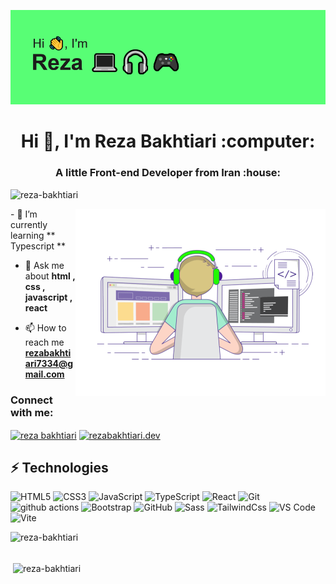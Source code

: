 [![MasterHead](./header.png)](https://github.com/Reza-Bakhtiari)
<h1 align="center">Hi 👋, I'm Reza Bakhtiari :computer:</h1>
<h3 align="center">A little Front-end Developer from Iran :house:</h3>

<p align="left"> <img src="https://komarev.com/ghpvc/?username=reza-bakhtiari&label=Profile%20views&color=0e75b6&style=flat" alt="reza-bakhtiari" /> </p>
  <img align="right" alt="Coding" width="400" src="./gif.gif">
- 🌱 I’m currently learning ** Typescript **

- 💬 Ask me about **html , css , javascript , react**

- 📫 How to reach me **rezabakhtiari7334@gmail.com**
<h3 align="left">Connect with me:</h3>
<p align="left">
<a href="https://linkedin.com/in/reza bakhtiari" target="blank"><img align="center" src="https://raw.githubusercontent.com/rahuldkjain/github-profile-readme-generator/master/src/images/icons/Social/linked-in-alt.svg" alt="reza bakhtiari" height="30" width="40" /></a>
<a href="https://instagram.com/rezabakhtiari.dev" target="blank"><img align="center" src="https://raw.githubusercontent.com/rahuldkjain/github-profile-readme-generator/master/src/images/icons/Social/instagram.svg" alt="rezabakhtiari.dev" height="30" width="40" /></a>
</p>

## ⚡ Technologies

![HTML5](https://img.shields.io/badge/-HTML5-E34F26?style=flat-square&logo=html5&logoColor=white)
![CSS3](https://img.shields.io/badge/-CSS3-1572B6?style=flat-square&logo=css3)
![JavaScript](https://img.shields.io/badge/-JavaScript-black?style=flat-square&logo=javascript)
<img alt="TypeScript" src="https://img.shields.io/badge/-TypeScript-007ACC?style=flat-square&logo=typescript&logoColor=white" />
![React](https://img.shields.io/badge/-React-black?style=flat-square&logo=react)
![Git](https://img.shields.io/badge/-Git-black?style=flat-square&logo=git)
<img alt="github actions" src="https://img.shields.io/badge/-Github_Actions-2088FF?style=flat-square&logo=github-actions&logoColor=white" />
![Bootstrap](https://img.shields.io/badge/-Bootstrap-563D7C?style=flat-square&logo=bootstrap)
![GitHub](https://img.shields.io/badge/-GitHub-181717?style=flat-square&logo=github)
![Sass](https://img.shields.io/badge/-Sass-%23CC6699?style=flat-square&logo=sass&logoColor=ffffff)
![TailwindCss](https://img.shields.io/badge/-TailwindCss-%231a202c?style=flat-square&logo=tailwind-css)
![VS Code](https://img.shields.io/badge/-VSCode-%23007ACC?style=flat-square&logo=visual-studio-code)
![Vite](https://img.shields.io/badge/-Vite-%23646CFF?style=flat-square&logo=vite&logoColor=ffffff)



<p><img align="left" src="https://github-readme-stats.vercel.app/api/top-langs?username=reza-bakhtiari&show_icons=true&locale=en&layout=compact" alt="reza-bakhtiari" /></p>
<br/>
<br/>
<p>&nbsp;<img align="center" src="https://github-readme-stats.vercel.app/api?username=reza-bakhtiari&show_icons=true&locale=en" alt="reza-bakhtiari" /></p>

